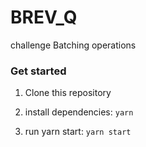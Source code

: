 # BREV_Q
challenge
Batching operations

### Get started
1. Clone this repository

2. install dependencies:  ```yarn```

3. run yarn start: ``` yarn start ```
